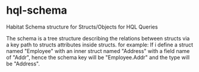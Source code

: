 # hql-schema
Habitat Schema structure for Structs/Objects for HQL Queries

The schema is a tree structure describing the relations between structs via a key path to structs attributes inside structs. for example: If i define a struct named "Employee" with an inner struct named "Address" with a field name of "Addr", hence the schema key will be "Employee.Addr" and the type will be "Address".

